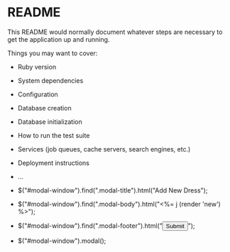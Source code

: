 # README

This README would normally document whatever steps are necessary to get the
application up and running.

Things you may want to cover:

* Ruby version

* System dependencies

* Configuration

* Database creation

* Database initialization

* How to run the test suite

* Services (job queues, cache servers, search engines, etc.)

* Deployment instructions

* ...


* $("#modal-window").find(".modal-title").html("Add New Dress");
* $("#modal-window").find(".modal-body").html("<%= j (render 'new') %>");
* $("#modal-window").find(".modal-footer").html("<button type="submit" form="new_dress" class="btn btn-primary">Submit</button>");
* $("#modal-window").modal();
